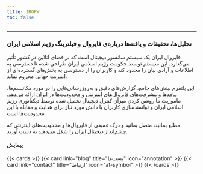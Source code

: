 ```yaml
---
title: IRGFW
toc: false
---
```

---

### تحلیل‌ها، تحقیقات و یافته‌ها درباره‌ی فایروال و فیلترینگ رژیم اسلامی ایران

فایروال ایران یک سیستم سانسور دیجیتال است که بر فضای آنلاین در کشور تأثیر می‌گذارد. این سیستم توسط حکومت رژیم اسلامی ایران طراحی شده تا دسترسی به اطلاعات و آزادی بیان را محدود کند و کاربران را از دسترسی به بخش‌های گسترده‌ای از اینترنت جهانی محروم نماید.

این پلتفرم بینش‌های جامع، گزارش‌های دقیق و به‌روزرسانی‌هایی را در مورد مکانیسم‌ها، پیامدها و پیشرفت‌های فایروال‌های اینترنتی و محدودیت‌ها در ایران ارائه می‌دهد. ماموریت ما روشن کردن میزان کنترل دیجیتال تحمیل شده توسط دیکتاتوری رژیم اسلامی ایران و توانمندسازی کاربران با دانش مورد نیاز برای هدایت و مقابله با این محدودیت‌ها است.

مطلع بمانید، متصل بمانید و درک عمیقی از فایروال‌ها و محدودیت‌های اینترنتی که چشم‌انداز دیجیتال ایران را شکل می‌دهند به دست آورید.


#### پیمایش

{{< cards >}}
  {{< card link="blog" title="پست‌ها" icon="annotation" >}}
  {{< card link="contact" title="ارتباط" icon="at-symbol" >}}
{{< /cards >}}